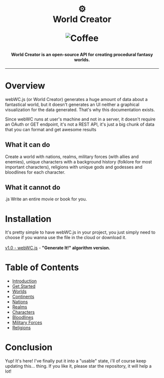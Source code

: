 <h1 align="center">
  ⚙️<br>World Creator
  
  ![Coffee](https://img.shields.io/badge/%C3%89%20tudo%20culpa-do%20caf%C3%A9-brown?style=for-the-badge)
</h1>

<h4 align="center">
  World Creator is an open-source API for creating procedural fantasy worlds.
</h4>
<h4 align="center"></h4>

---

# Overview
webWC.js (or World Creator) generates a huge amount of data about a fantastical world, but it doesn't generates an UI neither a graphical visualization for the data generated. That's why this documentation exists.

Since webWC runs at user's machine and not in a server, it doesn't require an OAuth or GET endpoint, it's not a REST API, it's just a big chunk of data that you can format and get awesome results

<h2>What it can do</h2>
Create a world with nations, realms, military forces (with allies and enemies), unique characters with a background history (folklore for most important characters), religions with unique gods and godesses and bloodlines for each character.

<h2>What it cannot do</h2>.js
Write an entire movie or book for you.

# Installation
It's pretty simple to have webWC.js in your project, you just simply need to choose if you wanna use the file in the cloud or download it.
<br><br>[v1.0 - webWC.js](https://firebasestorage.googleapis.com/v0/b/worldcreatorjs.appspot.com/o/v1.0%2FwebWC.js?alt=media) - <strong>"Generate It!" algorithm version.</strong>
  
# Table of Contents
* [Introduction](https://github.com/matjsilva/worldcreator/wiki/Introduction)
* [Get Started](https://github.com/matjsilva/worldcreator/wiki/Get-Started)
* [Worlds](https://github.com/matjsilva/worldcreator/wiki/Worlds)
* [Continents](https://github.com/matjsilva/worldcreator/wiki/Continents)
* [Nations](https://github.com/matjsilva/worldcreator/wiki/Nations)
* [Realms](https://github.com/matjsilva/worldcreator/wiki/Realms)
* [Characters](https://github.com/matjsilva/worldcreator/wiki/Characters)
* [Bloodlines](https://github.com/matjsilva/worldcreator/wiki/Bloodlines)
* [Military Forces](https://github.com/matjsilva/worldcreator/wiki/Military-Forces)
* [Religions](https://github.com/matjsilva/worldcreator/wiki/Religions)

# Conclusion
Yup! It's here! I've finally put it into a "usable" state, i'll of course keep updating this... thing. If you like it, please star the repository, it will help a lot!
